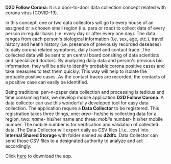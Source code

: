 <b>D2D Follow Corona</b>: It is a door-to-door data collection concept related with corona virus (COVID-19).
<p> In this concept, one or two data collectors will go to every house of an assigned or a chosen small region (i.e. para or road)
to collect data of every person in regular basis (i.e. every day or after every one day). The data ranges from each person's
biological information (i.e. sex, age, etc.), travel history and heatlh history (i.e. presence of previously recorded deseases)
to daily corona related symptoms, daily travel and contact trace. The collected data will be sent to an central board consiting
of data scientists and specialized doctors. By analyzing daily data and person's previous bio information, they will be able to
identify probable corona positive cases and take measures to test them quickly. This way will help to isolate the probable
positive cases. As the contact traces are recorded, the contacts of a positive case can easily be identified. </p>

<p>Being traditional pen-n-paper data collection and processing is tedious and time consuming task, we develop mobile application <b>D2D Follow Corona</b>.
A data collector can use this wonderfully developed tool for easy data collection. The application require a <b>Data Collector</b> to be registered.
This registration takes three things, one: <i>area</i>- he/she is collecting data for a region, two: <i>name</i>- his/her name and three:
<i>mobile</i> number- his/her mobile number. The mobile number is for verification and validation of collected data. The Data Collector will export 
daily as CSV files (.i.e. .csv) into <b>Internal Shared Storage</b> with folder named as <b>d2dfc</b>.
Data Collector can send those CSV files to a designated authority to analyze and act accordingly.
</p>

Click <a href="https://github.com/cd-dpk/d2dfc/blob/alpha/app/release/app-release.apk">here</a> to download the app.
